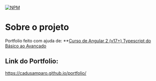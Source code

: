 [![NPM](https://img.shields.io/npm/l/react)](https://github.com/cadusamparo/portfolio/blob/main/LICENSE)

# Sobre o projeto

Portfolio feito com ajuda de:  **[Curso de Angular 2 (v17+) Typescript do Básico ao Avançado](https://www.udemy.com/course/curso-de-angular/)

## Link do Portfolio:

https://cadusamparo.github.io/portfolio/
